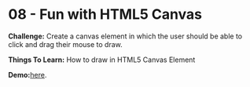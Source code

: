 # 08 - Fun with HTML5 Canvas

**Challenge:** Create a canvas element in which the user should be able to click and drag their mouse to draw.

**Things To Learn:** How to draw in HTML5 Canvas Element

**Demo:**[here](https://tjgillweb.github.io/JavaScript30/08%20-%20Fun%20with%20HTML5%20Canvas/).
